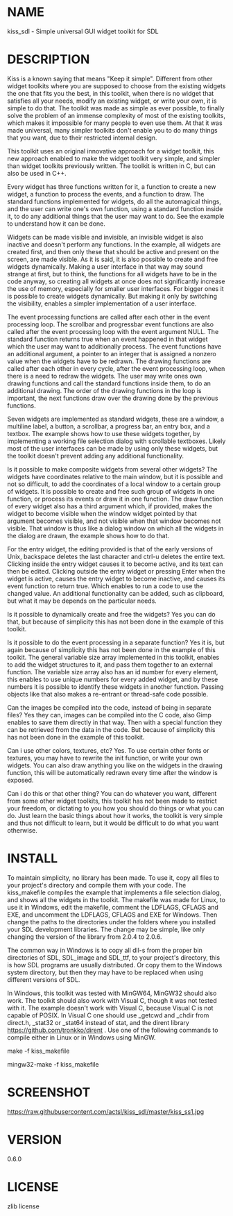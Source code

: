 NAME
====

kiss_sdl - Simple universal GUI widget toolkit for SDL


DESCRIPTION
===========

Kiss is a known saying that means "Keep it simple". Different from
other widget toolkits where you are supposed to choose from the existing
widgets the one that fits you the best, in this toolkit, when there is
no widget that satisfies all your needs, modify an existing widget, or
write your own, it is simple to do that. The toolkit was made as simple
as ever possible, to finally solve the problem of an immense complexity
of most of the existing toolkits, which makes it impossible for many
people to even use them. At that it was made universal, many simpler
toolkits don't enable you to do many things that you want, due to their
restricted internal design.

This toolkit uses an original innovative approach for a widget toolkit,
this new approach enabled to make the widget toolkit very simple, and
simpler than widget toolkits previously written. The toolkit is written
in C, but can also be used in C++.

Every widget has three functions written for it, a function to create a
new widget, a function to process the events, and a function to draw. The
standard functions implemented for widgets, do all the automagical
things, and the user can write one's own function, using a standard
function inside it, to do any additional things that the user may want
to do. See the example to understand how it can be done.

Widgets can be made visible and invisible, an invisible widget is
also inactive and doesn't perform any functions. In the example, all
widgets are created first, and then only these that should be active
and present on the screen, are made visible. As it is said, it is also
possible to create and free widgets dynamically. Making a user interface
in that way may sound strange at first, but to think, the functions
for all widgets have to be in the code anyway, so creating all widgets
at once does not significantly increase the use of memory, especially
for smaller user interfaces. For bigger ones it is possible to create
widgets dynamically. But making it only by switching the visibility,
enables a simpler implementation of a user interface.

The event processing functions are called after each other in the event
processing loop. The scrollbar and progressbar event functions are also
called after the event processing loop with the event argument NULL. The
standard function returns true when an event happened in that widget
which the user may want to additionally process. The event functions
have an additional argument, a pointer to an integer that is assigned a
nonzero value when the widgets have to be redrawn. The drawing functions
are called after each other in every cycle, after the event processing
loop, when there is a need to redraw the widgets. The user may write
ones own drawing functions and call the standard functions inside them,
to do an additional drawing. The order of the drawing functions in the
loop is important, the next functions draw over the drawing done by the
previous functions.

Seven widgets are implemented as standard widgets, these are a window,
a multiline label, a button, a scrollbar, a progress bar, an entry box,
and a textbox. The example shows how to use these widgets together,
by implementing a working file selection dialog with scrollable
textboxes. Likely most of the user interfaces can be made by using only
these widgets, but the toolkit doesn't prevent adding any additional
functionality.

Is it possible to make composite widgets from several other widgets? The
widgets have coordinates relative to the main window, but it is possible
and not so difficult, to add the coordinates of a local window to a
certain group of widgets. It is possible to create and free such group
of widgets in one function, or process its events or draw it in one
function. The draw function of every widget also has a third argument which,
if provided, makes the widget to become visible when the window widget
pointed by that argument becomes visible, and not visible when that window
becomes not visible. That window is thus like a dialog window on which
all the widgets in the dialog are drawn, the example shows how to do that.

For the entry widget, the editing provided is that of the early
versions of Unix, backspace deletes the last character and ctrl-u
deletes the entire text. Clicking inside the entry widget causes it
to become active, and its text can then be edited. Clicking outside
the entry widget or pressing Enter when the widget is active, causes
the entry widget to become inactive, and causes its event function to
return true. Which enables to run a code to use the changed value. An
additional functionality can be added, such as clipboard, but what it
may be depends on the particular needs.

Is it possible to dynamically create and free the widgets? Yes you can
do that, but because of simplicity this has not been done in the example
of this toolkit.

Is it possible to do the event processing in a separate function? Yes
it is, but again because of simplicity this has not been done in the
example of this toolkit. The general variable size array implemented
in this toolkit, enables to add the widget structures to it, and pass
them together to an external function. The variable size array also
has an id number for every element, this enables to use unique numbers
for every added widget, and by these numbers it is possible to identify
these widgets in another function. Passing objects like that also makes
a re-entrant or thread-safe code possible.

Can the images be compiled into the code, instead of being in separate
files? Yes they can, images can be compiled into the C code, also Gimp
enables to save them directly in that way. Then with a special function
they can be retrieved from the data in the code. But because of simplicity
this has not been done in the example of this toolkit.

Can i use other colors, textures, etc? Yes. To use certain other fonts
or textures, you may have to rewrite the init function, or write your
own widgets. You can also draw anything you like on the widgets in the
drawing function, this will be automatically redrawn every time after
the window is exposed.

Can i do this or that other thing? You can do whatever you want,
different from some other widget toolkits, this toolkit has not been made
to restrict your freedom, or dictating to you how you should do things
or what you can do. Just learn the basic things about how it works, the
toolkit is very simple and thus not difficult to learn, but it would be
difficult to do what you want otherwise.


INSTALL
=======

To maintain simplicity, no library has been made. To use it, copy
all files to your project's directory and compile them with your code. The
kiss_makefile compiles the example that implements a file selection
dialog, and shows all the widgets in the toolkit. The makefile was
made for Linux, to use it in Windows, edit the makefile, comment the
LDFLAGS, CFLAGS and EXE, and uncomment the LDFLAGS, CFLAGS and EXE for
Windows. Then change the paths to the directories under the folders where
you installed your SDL development libraries. The change may be simple,
like only changing the version of the library from 2.0.4 to 2.0.6.

The common way in Windows is to copy all dll-s from the proper bin directories of
SDL, SDL_image and SDL_ttf, to your project's directory, this is how SDL
programs are usually distributed. Or copy them to the Windows system
directory, but then they may have to be replaced when using different
versions of SDL.

In Windows, this toolkit was tested with MinGW64, MinGW32 should also
work. The toolkit should also work with Visual C, though it was not tested
with it. The example doesn't work with Visual C, because Visual C is not
capable of POSIX. In Visual C one should use _getcwd and _chdir from direct.h,
_stat32 or _stat64 instead of stat, and the dirent library  
https://github.com/tronkko/dirent . Use one of the following commands to
compile either in Linux or in Windows using MinGW.

make -f kiss_makefile

mingw32-make -f kiss_makefile


SCREENSHOT
==========

https://raw.githubusercontent.com/actsl/kiss_sdl/master/kiss_ss1.jpg


VERSION
=======

0.6.0


LICENSE
=======

zlib license

